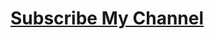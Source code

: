 # [Subscribe My Channel](https://studio.youtube.com/channel/UCVb0kc-b-jH_HLA9bjEftdg/videos/upload?filter=%5B%5D&sort=%7B%22columnType%22%3A%22date%22%2C%22sortOrder%22%3A%22DESCENDING%22%7D)
